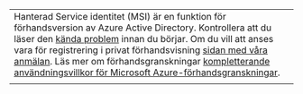 |  |
|--|
|Hanterad Service identitet (MSI) är en funktion för förhandsversion av Azure Active Directory. Kontrollera att du läser den [kända problem](/azure/active-directory/msi-known-issues) innan du börjar. Om du vill att anses vara för registrering i privat förhandsvisning [sidan med våra anmälan](https://aka.ms/azuremsiprivatepreview). Läs mer om förhandsgranskningar [kompletterande användningsvillkor för Microsoft Azure-förhandsgranskningar](https://azure.microsoft.com/support/legal/preview-supplemental-terms/).|
|  |